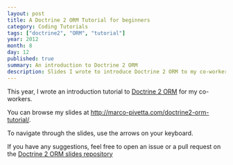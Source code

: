 ```yaml
---
layout: post
title: A Doctrine 2 ORM Tutorial for beginners
category: Coding Tutorials
tags: ["doctrine2", "ORM", "tutorial"]
year: 2012
month: 8
day: 12
published: true
summary: An introduction to Doctrine 2 ORM
description: Slides I wrote to introduce Doctrine 2 ORM to my co-workers
---
```


<p>
    This year, I wrote an introduction tutorial to
    <a href="http://docs.doctrine-project.org/projects/doctrine-orm/en/latest/index.html" rel="me" target="_blank">
    Doctrine 2 ORM</a> for my co-workers.
</p>
<p>
    You can browse my slides at <a href="http://marco-pivetta.com/doctrine2-orm-tutorial/" target="_blank">
    http://marco-pivetta.com/doctrine2-orm-tutorial/</a>.
</p>
<p>
    To navigate through the slides, use the arrows on your keyboard.
</p>
<p>
    If you have any suggestions, feel free to open an issue or a pull request
    on the <a href="https://github.com/Ocramius/Doctrine2ORMSlidesTutorial" target="_blank">
    Doctrine 2 ORM slides repository</a>
</p>